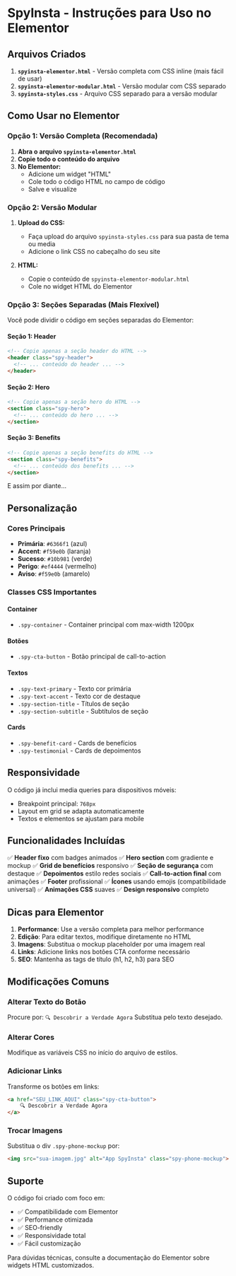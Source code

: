 # SpyInsta - Instruções para Uso no Elementor

## Arquivos Criados

1. **`spyinsta-elementor.html`** - Versão completa com CSS inline (mais fácil de usar)
2. **`spyinsta-elementor-modular.html`** - Versão modular com CSS separado
3. **`spyinsta-styles.css`** - Arquivo CSS separado para a versão modular

## Como Usar no Elementor

### Opção 1: Versão Completa (Recomendada)

1. **Abra o arquivo `spyinsta-elementor.html`**
2. **Copie todo o conteúdo do arquivo**
3. **No Elementor:**
   - Adicione um widget "HTML"
   - Cole todo o código HTML no campo de código
   - Salve e visualize

### Opção 2: Versão Modular

1. **Upload do CSS:**
   - Faça upload do arquivo `spyinsta-styles.css` para sua pasta de tema ou media
   - Adicione o link CSS no cabeçalho do seu site

2. **HTML:**
   - Copie o conteúdo de `spyinsta-elementor-modular.html`
   - Cole no widget HTML do Elementor

### Opção 3: Seções Separadas (Mais Flexível)

Você pode dividir o código em seções separadas do Elementor:

#### Seção 1: Header
```html
<!-- Copie apenas a seção header do HTML -->
<header class="spy-header">
  <!-- ... conteúdo do header ... -->
</header>
```

#### Seção 2: Hero
```html
<!-- Copie apenas a seção hero do HTML -->
<section class="spy-hero">
  <!-- ... conteúdo do hero ... -->
</section>
```

#### Seção 3: Benefits
```html
<!-- Copie apenas a seção benefits do HTML -->
<section class="spy-benefits">
  <!-- ... conteúdo dos benefits ... -->
</section>
```

E assim por diante...

## Personalização

### Cores Principais
- **Primária**: `#6366f1` (azul)
- **Accent**: `#f59e0b` (laranja)
- **Sucesso**: `#10b981` (verde)
- **Perigo**: `#ef4444` (vermelho)
- **Aviso**: `#f59e0b` (amarelo)

### Classes CSS Importantes

#### Container
- `.spy-container` - Container principal com max-width 1200px

#### Botões
- `.spy-cta-button` - Botão principal de call-to-action

#### Textos
- `.spy-text-primary` - Texto cor primária
- `.spy-text-accent` - Texto cor de destaque
- `.spy-section-title` - Títulos de seção
- `.spy-section-subtitle` - Subtítulos de seção

#### Cards
- `.spy-benefit-card` - Cards de benefícios
- `.spy-testimonial` - Cards de depoimentos

## Responsividade

O código já inclui media queries para dispositivos móveis:
- Breakpoint principal: `768px`
- Layout em grid se adapta automaticamente
- Textos e elementos se ajustam para mobile

## Funcionalidades Incluídas

✅ **Header fixo** com badges animados
✅ **Hero section** com gradiente e mockup
✅ **Grid de benefícios** responsivo
✅ **Seção de segurança** com destaque
✅ **Depoimentos** estilo redes sociais
✅ **Call-to-action final** com animações
✅ **Footer** profissional
✅ **Ícones** usando emojis (compatibilidade universal)
✅ **Animações CSS** suaves
✅ **Design responsivo** completo

## Dicas para Elementor

1. **Performance**: Use a versão completa para melhor performance
2. **Edição**: Para editar textos, modifique diretamente no HTML
3. **Imagens**: Substitua o mockup placeholder por uma imagem real
4. **Links**: Adicione links nos botões CTA conforme necessário
5. **SEO**: Mantenha as tags de título (h1, h2, h3) para SEO

## Modificações Comuns

### Alterar Texto do Botão
Procure por: `🔍 Descobrir a Verdade Agora`
Substitua pelo texto desejado.

### Alterar Cores
Modifique as variáveis CSS no início do arquivo de estilos.

### Adicionar Links
Transforme os botões em links:
```html
<a href="SEU_LINK_AQUI" class="spy-cta-button">
    🔍 Descobrir a Verdade Agora
</a>
```

### Trocar Imagens
Substitua o div `.spy-phone-mockup` por:
```html
<img src="sua-imagem.jpg" alt="App SpyInsta" class="spy-phone-mockup">
```

## Suporte

O código foi criado com foco em:
- ✅ Compatibilidade com Elementor
- ✅ Performance otimizada
- ✅ SEO-friendly
- ✅ Responsividade total
- ✅ Fácil customização

Para dúvidas técnicas, consulte a documentação do Elementor sobre widgets HTML customizados.